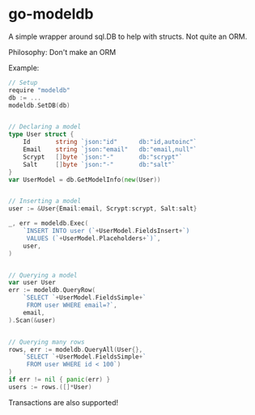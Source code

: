 go-modeldb                                                                                                                                                                                                                                                                               
==========

A simple wrapper around sql.DB to help with structs. Not quite an ORM.

Philosophy: Don't make an ORM

Example:

```go
// Setup
require "modeldb"
db := ...
modeldb.SetDB(db)


// Declaring a model
type User struct {
    Id       string `json:"id"      db:"id,autoinc"`
    Email    string `json:"email"   db:"email,null"`
    Scrypt   []byte `json:"-"       db:"scrypt"`
    Salt     []byte `json:"-"       db:"salt"`
}   
var UserModel = db.GetModelInfo(new(User))


// Inserting a model
user := &User{Email:email, Scrypt:scrypt, Salt:salt}

_, err = modeldb.Exec(
    `INSERT INTO user (`+UserModel.FieldsInsert+`)
     VALUES (`+UserModel.Placeholders+`)`,
    user,
) 


// Querying a model
var user User
err := modeldb.QueryRow(
    `SELECT `+UserModel.FieldsSimple+`
     FROM user WHERE email=?`,
    email,
).Scan(&user)


// Querying many rows
rows, err := modeldb.QueryAll(User{},
    `SELECT `+UserModel.FieldsSimple+`
     FROM user WHERE id < 100`)     
)   
if err != nil { panic(err) }
users := rows.([]*User)
```

Transactions are also supported!
